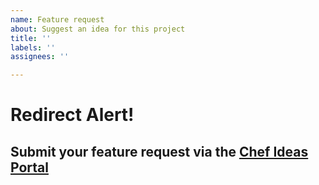 ```yaml
---
name: Feature request
about: Suggest an idea for this project
title: ''
labels: ''
assignees: ''

---
```


# Redirect Alert!
## Submit your feature request via the [Chef Ideas Portal](https://chef-software.ideas.aha.io/)
